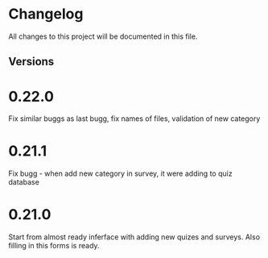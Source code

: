 # Changelog

All changes to this project will be documented in this file.

## Versions

# 0.22.0

Fix similar buggs as last bugg, fix names of files, validation of new category

# 0.21.1

Fix bugg - when add new category in survey, it were adding to quiz database

# 0.21.0

Start from almost ready inferface with adding new quizes and surveys.
Also filling in this forms is ready.
